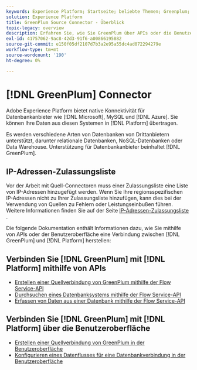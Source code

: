 ```yaml
---
keywords: Experience Platform; Startseite; beliebte Themen; Greenplum; GreenPlum
solution: Experience Platform
title: GreenPlum Source Connector - Überblick
topic-legacy: overview
description: Erfahren Sie, wie Sie GreenPlum über APIs oder die Benutzeroberfläche mit Adobe Experience Platform verbinden.
exl-id: 41757062-9ac8-42d3-91f6-a00866195882
source-git-commit: e150f05df2107d7b3a2e95a55dc4ad072294279e
workflow-type: tm+mt
source-wordcount: '190'
ht-degree: 0%

---
```


# [!DNL GreenPlum] Connector

Adobe Experience Platform bietet native Konnektivität für Datenbankanbieter wie [!DNL Microsoft], MySQL und [!DNL Azure]. Sie können Ihre Daten aus diesen Systemen in [!DNL Platform] übertragen.

Es werden verschiedene Arten von Datenbanken von Drittanbietern unterstützt, darunter relationale Datenbanken, NoSQL-Datenbanken oder Data Warehouse. Unterstützung für Datenbankanbieter beinhaltet [!DNL GreenPlum].

## IP-Adressen-Zulassungsliste

Vor der Arbeit mit Quell-Connectoren muss einer Zulassungsliste eine Liste von IP-Adressen hinzugefügt werden. Wenn Sie Ihre regionsspezifischen IP-Adressen nicht zu Ihrer Zulassungsliste hinzufügen, kann dies bei der Verwendung von Quellen zu Fehlern oder Leistungseinbußen führen. Weitere Informationen finden Sie auf der Seite [IP-Adressen-Zulassungsliste](../../ip-address-allow-list.md) .

Die folgende Dokumentation enthält Informationen dazu, wie Sie mithilfe von APIs oder der Benutzeroberfläche eine Verbindung zwischen [!DNL GreenPlum] und [!DNL Platform] herstellen:

## Verbinden Sie [!DNL GreenPlum] mit [!DNL Platform] mithilfe von APIs

- [Erstellen einer Quellverbindung von GreenPlum mithilfe der Flow Service-API](../../tutorials/api/create/databases/greenplum.md)
- [Durchsuchen eines Datenbanksystems mithilfe der Flow Service-API](../../tutorials/api/explore/database-nosql.md)
- [Erfassen von Daten aus einer Datenbank mithilfe der Flow Service-API](../../tutorials/api/collect/database-nosql.md)

## Verbinden Sie [!DNL GreenPlum] mit [!DNL Platform] über die Benutzeroberfläche

- [Erstellen einer Quellverbindung von GreenPlum in der Benutzeroberfläche](../../tutorials/ui/create/databases/greenplum.md)
- [Konfigurieren eines Datenflusses für eine Datenbankverbindung in der Benutzeroberfläche](../../tutorials/ui/dataflow/databases.md)
